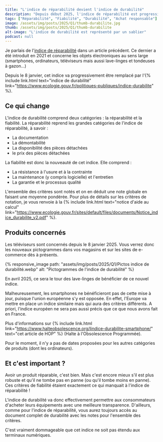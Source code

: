 ```yaml
---
title: "L'indice de réparabilité devient l'indice de durabilité"
description: "Depuis début 2025, l'indice de réparabilité est progressivement remplacé pour l'indice de durabilité. Qu'est-ce qui change ?"
tags: ["Réparabilité", "Fiabilité", "Durabilité", "Achat responsable"]
image: /assets/img/posts/2025/Q1/thumb-durabilite.jpg
thumb: /assets/img/posts/2025/Q1/thumb-durabilite
alt-image: "L'indice de durabilité est représenté par un sablier"
podcast: null
---
```


Je parlais de l'[indice de réparabilité](/blog/2023/12/04/indice-reparabilite) dans un article précédent. Ce dernier a été introduit en 2021 et concerne les objets électroniques au sens large (smartphones, ordinateurs, téléviseurs mais aussi lave-linges et tondeuses à gazon...)

Depuis le 8 janvier, cet indice va progressivement être remplacé par l'{% include link.html text="indice de durabilité" link="https://www.ecologie.gouv.fr/politiques-publiques/indice-durabilite" %}.

## Ce qui change

L'indice de durabilité comprend deux catégories : la réparabilité et la fiabilité. La réparabilité reprend les grandes catégories de l'indice de réparabilité, à savoir :
- La documentation
- La démontabilité
- La disponibilité des pièces détachées
- le prix des pièces détachées

La fiabilité est donc la nouveauté de cet indice. Elle comprend :
- La résistance à l'usure et à la contrainte
- La maintenance (y compris logicielle) et l'entretien
- La garantie et le processus qualité

L'ensemble des critères sont notés et on en déduit une note globale en faisant une moyenne pondérée. Pour plus de détails sur les critères de notation, je vous renvoie à la {% include link.html text="notice d'aide au calcul" link="https://www.ecologie.gouv.fr/sites/default/files/documents/Notice_indice_durabilite_v2.pdf" %}.

## Produits concernés

Les téléviseurs sont concernés depuis le 8 janvier 2025. Vous verrez donc les nouveaux pictogrammes dans vos magasins et sur les sites de e-commerce dès à présents.

{% responsive_image 
  path: "assets/img/posts/2025/Q1/Pictos indice de durabilité.webp"
  alt: "Pictogrammes de l'indice de durabilité"
%}

En avril 2025, ce sera le tour des lave-linges de bénéficier de ce nouvel indice. 

Malheureusement, les smartphones ne bénéficieront pas de cette mise à jour, puisque l'union européenne s'y est opposée. En effet, l'Europe va mettre en place un indice similaire mais qui aura des critères différents. A priori, l'indice européen ne sera pas aussi précis que ce que nous avons fait en France.

Plus d'informations sur {% include link.html link="https://www.halteobsolescence.org/lindice-durabilite-smartphone/" text="cet article de HOP" %} (Halte à l'Obsolescence Programmée).

Pour le moment, il n'y a pas de dates proposées pour les autres catégories de produits (dont les ordinateurs).

## Et c'est important ?

Avoir un produit réparable, c'est bien. Mais c'est encore mieux s'il est plus robuste et qu'il ne tombe pas en panne (ou qu'il tombe moins en panne). Ces critères de fiabilité étaient exactement ce qui manquait à l'indice de réparabilité !

L'indice de durabilité va donc effectivement permettre aux consommateurs d'acheter leurs équipements avec une meilleure transparence. D'ailleurs, comme pour l'indice de réparabilité, vous aurez toujours accès au document complet de durabilité avec les notes pour l'ensemble des critères.

C'est vraiment dommageable que cet indice ne soit pas étendu aux terminaux numériques.